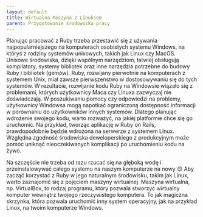 ```yaml
---
layout: default
title: Wirtualna Maszyna z Linuksem
parent: Przygotowanie środowiska pracy
---
```

Planując pracować z Ruby trzeba przestawić się z używania najpopularniejszego na komputerach osobistych systemu Windows, na któryś z rodziny systemów unixowych, takich jak Linux czy MacOS. Unixowe środowiska, dzięki wspólnym narzędziom, łatwiej obsługują kompilatory, systemy bibliotek oraz inne narzędzia potrzebne do budowy Ruby i bibliotek (gemów). Ruby, rozwijany pierwotnie na komputerach z systemem Unix, miał zawsze pierwszeństwo w dostosowywaniu się do tych systemów. W rezultacie, rozwijanie kodu Ruby na Windowsie wiązało się z problemami, których użytkownicy Maca czy Linuxa zazwyczaj nie doświadczają. W poszukiwaniu pomocy czy odpowiedzi na problemy, użytkownicy Windowsa mogą napotkać ograniczoną dostępność informacji w porównaniu do użytkowników innych systemów. Dlatego planując wdrożenie swojego kodu, warto rozważyć, na jakiej platformie chce się go uruchomić. Na przykład, tworząc aplikację w Ruby on Rails, prawdopodobnie będzie wdrożona na serwerze z systemem Linux. Względna zgodność środowiska deweloperskiego z produkcyjnym może pomóc uniknąć nieoczekiwanych komplikacji po uruchomieniu kodu na żywo.

Na szczęście nie trzeba od razu rzucać się na głęboką wodę i przeinstalowywać całego systemu na naszym komputerze na nowy 😊 Aby zacząć korzystać z Ruby w jego naturalnym środowisku, takim jak Linux, warto zaznajomić się z pojęciem maszyny wirtualnej. Maszyna wirtualna, np. VirtualBox, to rodzaj programu, który pozwala stworzyć wirtualny komputer wewnątrz twojego rzeczywistego komputera. To jak magiczna skrzynka, która pozwala uruchomić inny system operacyjny, jak na przykład Linux, na twoim komputerze Windows.